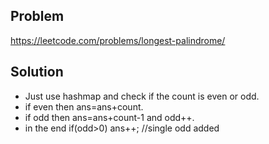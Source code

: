 ## Problem

https://leetcode.com/problems/longest-palindrome/

## Solution

- Just use hashmap and check if the count is even or odd.
- if even then ans=ans+count.
- if odd then ans=ans+count-1 and odd++.
- in the end if(odd>0) ans++; //single odd added
